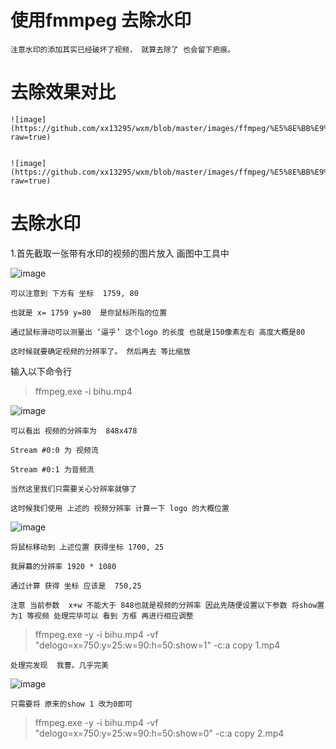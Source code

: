 # 使用fmmpeg 去除水印

	注意水印的添加其实已经破坏了视频， 就算去除了 也会留下疤痕。
	
	
# 去除效果对比 
	
	![image](https://github.com/xx13295/wxm/blob/master/images/ffmpeg/%E5%8E%BB%E9%99%A4%E6%B0%B4%E5%8D%B01.png?raw=true)
	
	
	![image](https://github.com/xx13295/wxm/blob/master/images/ffmpeg/%E5%8E%BB%E9%99%A4%E6%B0%B4%E5%8D%B02.png?raw=true)
	
	
# 去除水印	
	
1.首先截取一张带有水印的视频的图片放入 画图中工具中

![image](https://github.com/xx13295/wxm/blob/master/images/ffmpeg/%E5%8E%BB%E9%99%A4%E6%B0%B4%E5%8D%B03.png?raw=true)
	
	
	可以注意到 下方有 坐标  1759, 80 
	
	也就是 x= 1759 y=80  是你鼠标所指的位置
	
	通过鼠标滑动可以测量出 ‘逼乎’ 这个logo 的长度 也就是150像素左右 高度大概是80 
	
	这时候就要确定视频的分辨率了。 然后再去 等比缩放 
	
	
输入以下命令行

>ffmpeg.exe -i bihu.mp4 

![image](https://github.com/xx13295/wxm/blob/master/images/ffmpeg/%E5%8E%BB%E9%99%A4%E6%B0%B4%E5%8D%B04.png?raw=true)

	可以看出 视频的分辨率为  848x478
	
	Stream #0:0 为 视频流
	
	Stream #0:1 为音频流
	
	当然这里我们只需要关心分辨率就够了

	这时候我们使用 上述的 视频分辨率 计算一下 logo 的大概位置 

![image](https://github.com/xx13295/wxm/blob/master/images/ffmpeg/%E5%8E%BB%E9%99%A4%E6%B0%B4%E5%8D%B05.png?raw=true)

	将鼠标移动到 上述位置 获得坐标 1700, 25
	
	我屏幕的分辨率 1920 * 1080
	
	通过计算 获得 坐标 应该是  750,25
	
	注意 当前参数  x+w 不能大于 848也就是视频的分辨率 因此先随便设置以下参数 将show置为1 等视频 处理完毕可以 看到 方框 再进行相应调整 

>ffmpeg.exe -y -i bihu.mp4  -vf "delogo=x=750:y=25:w=90:h=50:show=1" -c:a copy 1.mp4
	
	处理完发现  我曹。几乎完美
	
![image](https://github.com/xx13295/wxm/blob/master/images/ffmpeg/%E5%8E%BB%E9%99%A4%E6%B0%B4%E5%8D%B06.png?raw=true)

	只需要将 原来的show 1 改为0即可 
	

>ffmpeg.exe -y -i bihu.mp4  -vf "delogo=x=750:y=25:w=90:h=50:show=0" -c:a copy 2.mp4

